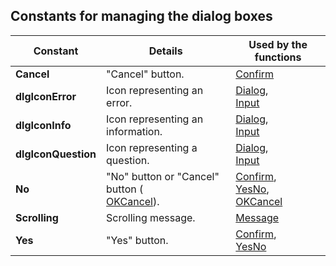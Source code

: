 
## Constants for managing the dialog boxes
			



<a name="NOTE1"></a>
<a name="NOTE1_1"></a>


| Constant | Details | Used by the functions |
| --- | --- | --- |
| **Cancel** | "Cancel" button. | [Confirm](../WDLang1/3021007.md) |
| **dlgIconError** | Icon representing an error. | [Dialog](../WDLang1/3021015.md), <br>[Input](../WDLang1/3021016.md) |
| **dlgIconInfo** | Icon representing an information. | [Dialog](../WDLang1/3021015.md), <br>[Input](../WDLang1/3021016.md) |
| **dlgIconQuestion** | Icon representing a question. | [Dialog](../WDLang1/3021015.md), <br>[Input](../WDLang1/3021016.md) |
| **No** | "No" button or "Cancel" button ( <br>[OKCancel](../WDLang1/3021004.md)). | [Confirm](../WDLang1/3021007.md), <br>[YesNo](../WDLang1/3021005.md), <br>[OKCancel](../WDLang1/3021004.md) |
| **Scrolling** | Scrolling message. | [Message](../WDLang1/3021006.md) |
| **Yes** | "Yes" button. | [Confirm](../WDLang1/3021007.md), <br>[YesNo](../WDLang1/3021005.md) |




